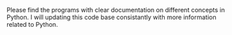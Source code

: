Please find the programs with clear documentation on different concepts in Python.
I will updating this code base consistantly with more information related to Python.
